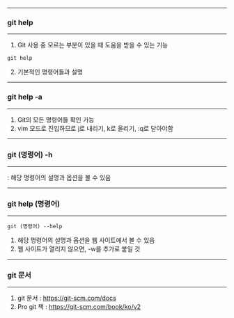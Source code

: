 -----
### git help
-----
1. Git 사용 중 모르는 부분이 있을 때 도움을 받을 수 있는 기능
```
git help
```
2. 기본적인 명령어들과 설명

-----
### git help -a
-----
1. Git의 모든 명령어들 확인 가능
2. vim 모드로 진입하므로 j로 내리기, k로 올리기, :q로 닫아야함

-----
### git (명령어) -h
-----
: 해당 명령어의 설명과 옵션을 볼 수 있음

-----
### git help (명령어)
-----
```
git (명령어) --help
```
1. 해당 명령어의 설명과 옵션을 웹 사이트에서 볼 수 있음
2. 웹 사이트가 열리지 않으면, -w를 추가로 붙일 것
   
-----
### git 문서
-----
1. git 문서 : https://git-scm.com/docs
2. Pro git 책 : https://git-scm.com/book/ko/v2
